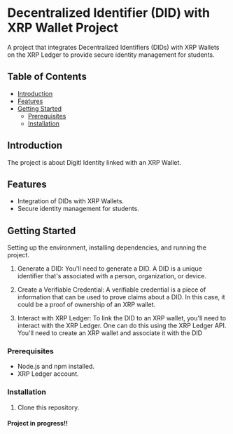 # Decentralized Identifier (DID) with XRP Wallet Project


A project that integrates Decentralized Identifiers (DIDs) with XRP Wallets on the XRP Ledger to provide secure identity management for students.

## Table of Contents
- [Introduction](#introduction)
- [Features](#features)
- [Getting Started](#getting-started)
  - [Prerequisites](#prerequisites)
  - [Installation](#installation)
  
## Introduction

The project is about Digitl Identity linked with an XRP Wallet. 

## Features

- Integration of DIDs with XRP Wallets.
- Secure identity management for students.
  

## Getting Started

Setting up the environment, installing dependencies, and running the project.

1. Generate a DID: You'll need to generate a DID. A DID is a unique identifier that's associated with a person, organization, or device. 

2. Create a Verifiable Credential: A verifiable credential is a piece of information that can be used to prove claims about a DID. In this case, it could be a proof of ownership of an XRP wallet.

3. Interact with XRP Ledger: To link the DID to an XRP wallet, you'll need to interact with the XRP Ledger. One can do this using the XRP Ledger API. You'll need to create an XRP wallet and associate it with the DID

### Prerequisites

- Node.js and npm installed.
- XRP Ledger account.


### Installation


1. Clone this repository.

#### Project in progress!!
